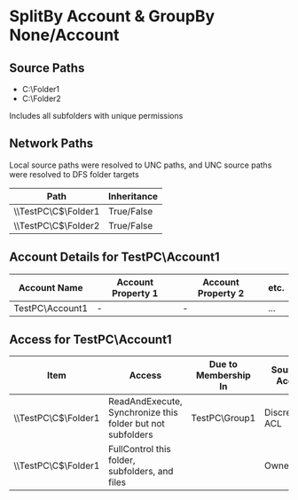 # SplitBy Account & GroupBy None/Account

## Source Paths

- C:\Folder1
- C:\Folder2

Includes all subfolders with unique permissions

## Network Paths

Local source paths were resolved to UNC paths, and UNC source paths were resolved to DFS folder targets

| Path | Inheritance |
|------|-------------|
| \\\\TestPC\\C$\\Folder1 | True/False |
| \\\\TestPC\\C$\\Folder2 | True/False |

## Account Details for TestPC\\Account1

| Account Name | Account Property 1 | Account Property 2 | etc. |
|--------------|-------------|-------------|-------------|
| TestPC\\Account1 | - | - | ... |

## Access for TestPC\\Account1

| Item | Access | Due to Membership In | Source of Access | Account Property 1 | Account Property 2 | etc. |
|------|--------|----------------------|------------------|--------------------|--------------------|------|
| \\\\TestPC\\C$\\Folder1 | ReadAndExecute, Synchronize this folder but not subfolders | TestPC\\Group1 | Discretionary ACL | - | - | ... |
| \\\\TestPC\\C$\\Folder1 | FullControl this folder, subfolders, and files | | Ownership | - | - | ... |
